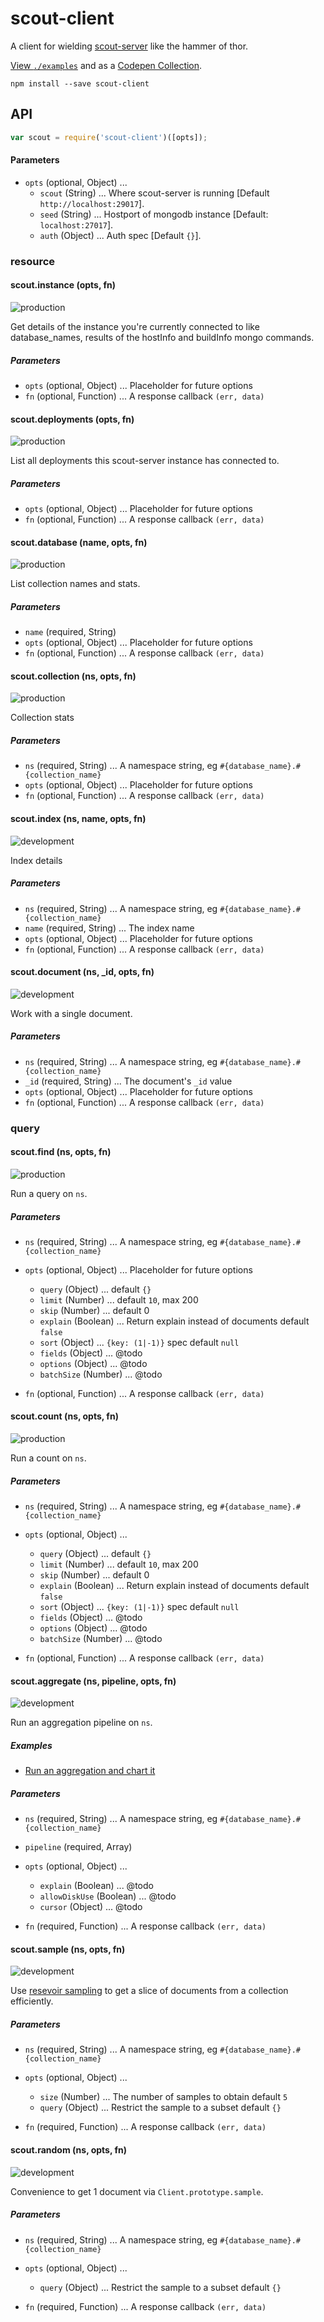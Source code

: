# scout-client

A client for wielding [scout-server](http://github.com/10gen/scout) like the hammer of thor.

[View `./examples`](tree/dev/examples) and as a [Codepen Collection](http://codepen.io/collection/Gdeok/).

```
npm install --save scout-client
```

## API

```javascript
var scout = require('scout-client')([opts]);
```

#### Parameters

- `opts` (optional, Object) ...
    - `scout` (String) ... Where scout-server is running [Default `http://localhost:29017`].
    - `seed` (String) ... Hostport of mongodb instance [Default: `localhost:27017`].
    - `auth` (Object) ... Auth spec [Default `{}`].

### resource

#### scout.instance (opts, fn)

![production](http://b.repl.ca/v1/stability-production-green.png)

Get details of the instance you're currently connected to
like database_names, results of the hostInfo and buildInfo mongo commands.


##### Parameters

- `opts` (optional, Object) ... Placeholder for future options
- `fn` (optional, Function) ... A response callback `(err, data)` 


#### scout.deployments (opts, fn)

![production](http://b.repl.ca/v1/stability-production-green.png)

List all deployments this scout-server instance has connected to.



##### Parameters

- `opts` (optional, Object) ... Placeholder for future options
- `fn` (optional, Function) ... A response callback `(err, data)` 


#### scout.database (name, opts, fn)

![production](http://b.repl.ca/v1/stability-production-green.png)

List collection names and stats.



##### Parameters

- `name` (required, String) 
- `opts` (optional, Object) ... Placeholder for future options
- `fn` (optional, Function) ... A response callback `(err, data)` 


#### scout.collection (ns, opts, fn)

![production](http://b.repl.ca/v1/stability-production-green.png)

Collection stats



##### Parameters

- `ns` (required, String) ... A namespace string, eg `#{database_name}.#{collection_name}`
- `opts` (optional, Object) ... Placeholder for future options
- `fn` (optional, Function) ... A response callback `(err, data)` 


#### scout.index (ns, name, opts, fn)

![development](http://b.repl.ca/v1/stability-development-yellow.png)

Index details



##### Parameters

- `ns` (required, String) ... A namespace string, eg `#{database_name}.#{collection_name}`
- `name` (required, String) ... The index name
- `opts` (optional, Object) ... Placeholder for future options
- `fn` (optional, Function) ... A response callback `(err, data)` 


#### scout.document (ns, _id, opts, fn)

![development](http://b.repl.ca/v1/stability-development-yellow.png)

Work with a single document.



##### Parameters

- `ns` (required, String) ... A namespace string, eg `#{database_name}.#{collection_name}`
- `_id` (required, String) ... The document's `_id` value
- `opts` (optional, Object) ... Placeholder for future options
- `fn` (optional, Function) ... A response callback `(err, data)` 


### query

#### scout.find (ns, opts, fn)

![production](http://b.repl.ca/v1/stability-production-green.png)

Run a query on `ns`.



##### Parameters

- `ns` (required, String) ... A namespace string, eg `#{database_name}.#{collection_name}`
- `opts` (optional, Object) ... Placeholder for future options
    - `query` (Object) ... default `{}`
    - `limit` (Number) ... default `10`, max 200
    - `skip` (Number) ... default 0
    - `explain` (Boolean) ... Return explain instead of documents default `false`
    - `sort` (Object) ... `{key: (1|-1)}` spec default `null`
    - `fields` (Object) ... @todo
    - `options` (Object) ... @todo
    - `batchSize` (Number) ... @todo

- `fn` (optional, Function) ... A response callback `(err, data)` 


#### scout.count (ns, opts, fn)

![production](http://b.repl.ca/v1/stability-production-green.png)

Run a count on `ns`.



##### Parameters

- `ns` (required, String) ... A namespace string, eg `#{database_name}.#{collection_name}`
- `opts` (optional, Object) ... 
    - `query` (Object) ... default `{}`
    - `limit` (Number) ... default `10`, max 200
    - `skip` (Number) ... default 0
    - `explain` (Boolean) ... Return explain instead of documents default `false`
    - `sort` (Object) ... `{key: (1|-1)}` spec default `null`
    - `fields` (Object) ... @todo
    - `options` (Object) ... @todo
    - `batchSize` (Number) ... @todo

- `fn` (optional, Function) ... A response callback `(err, data)` 


#### scout.aggregate (ns, pipeline, opts, fn)

![development](http://b.repl.ca/v1/stability-development-yellow.png)

Run an aggregation pipeline on `ns`.


##### Examples

- [Run an aggregation and chart it ](http://codepen.io/imlucas/pen/BHvLE)

##### Parameters

- `ns` (required, String) ... A namespace string, eg `#{database_name}.#{collection_name}`
- `pipeline` (required, Array) 
- `opts` (optional, Object) ... 
    - `explain` (Boolean) ... @todo
    - `allowDiskUse` (Boolean) ... @todo
    - `cursor` (Object) ... @todo

- `fn` (required, Function) ... A response callback `(err, data)` 


#### scout.sample (ns, opts, fn)

![development](http://b.repl.ca/v1/stability-development-yellow.png)

Use [resevoir sampling](http://en.wikipedia.org/wiki/Reservoir_sampling) to
get a slice of documents from a collection efficiently.



##### Parameters

- `ns` (required, String) ... A namespace string, eg `#{database_name}.#{collection_name}`
- `opts` (optional, Object) ... 
    - `size` (Number) ... The number of samples to obtain default `5`
    - `query` (Object) ... Restrict the sample to a subset default `{}` 

- `fn` (required, Function) ... A response callback `(err, data)` 


#### scout.random (ns, opts, fn)

![development](http://b.repl.ca/v1/stability-development-yellow.png)

Convenience to get 1 document via `Client.prototype.sample`.



##### Parameters

- `ns` (required, String) ... A namespace string, eg `#{database_name}.#{collection_name}`
- `opts` (optional, Object) ... 
    - `query` (Object) ... Restrict the sample to a subset default `{}` 

- `fn` (required, Function) ... A response callback `(err, data)` 


